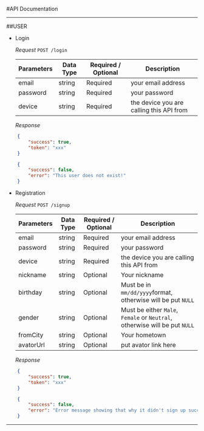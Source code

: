 #API Documentation


---

##USER

* Login

    *Request*
    `POST /login`
    
    Parameters   | Data Type     | Required / Optional | Description
    ------------ | ------------- | ------------------- | -----------
    email        | string        | Required            | your email address
    password     | string        | Required            | your password
    device       | string        | Required            | the device you are calling this API from
    
    *Response*
```json
    {
        "success": true,
        "token": "xxx"
    }
```

```json
    {
        "success": false,
        "error": "This user does not exist!"
    }
```

* Registration

    *Request*
    `POST /signup`
    
    Parameters   | Data Type     | Required / Optional | Description
    ------------ | ------------- | ------------------- | -----------
    email        | string        | Required            | your email address
    password     | string        | Required            | your password
    device       | string        | Required            | the device you are calling this API from
    nickname     | string        | Optional            | Your nickname
    birthday     | string        | Optional            | Must be in `mm/dd/yyyy`format, otherwise will be put `NULL`
    gender       | string        | Optional            | Must be either `Male`, `Female` or `Neutral`, otherwise will be put `NULL`
    fromCity     | string        | Optional            | Your hometown
    avatorUrl    | string        | Optional            | put avator link here
    
    *Response*
```json
    {
        "success": true,
        "token": "xxx"
    }
```

```json
    {
        "success": false,
        "error": "Error message showing that why it didn't sign up successfully"
    }
```

---